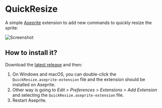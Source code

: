 # QuickResize

A simple [Aseprite](https://www.aseprite.org/) extension to add new
commands to quickly resize the sprite:

![Screenshot](https://user-images.githubusercontent.com/39654/101245754-d6926700-36ed-11eb-9642-75b210bd0fd9.png)

## How to install it?

Download the [latest release](https://github.com/dacap/QuickResize/releases) and then:

1. On Windows and macOS, you can double-click the
   `QuickResize.aseprite-extension` file and the extension should be
   installed on Aseprite.
2. Other way is going to *Edit > Preferences > Extensions > Add
   Extension* and selecting the `QuickResize.aseprite-extension` file.
3. Restart Aseprite.
